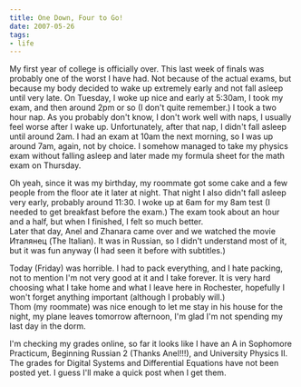 ```yaml
---
title: One Down, Four to Go!
date: 2007-05-26
tags:
- life
---
```

My first year of college is officially over. This last week of finals was probably one of the worst I have had. Not because of the actual exams, but because my body decided to wake up extremely early and not fall asleep until very late. On Tuesday, I woke up nice and early at 5:30am, I took my exam, and then around 2pm or so (I don't quite remember.) I took a two hour nap. As you probably don't know, I don't work well with naps, I usually feel worse after I wake up. Unfortunately, after that nap, I didn't fall asleep until around 2am. I had an exam at 10am the next morning, so I was up around 7am, again, not by choice. I somehow managed to take my physics exam without falling asleep and later made my formula sheet for the math exam on Thursday.

Oh yeah, since it was my birthday, my roommate got some cake and a few people from the floor ate it later at night. That night I also didn't fall asleep very early, probably around 11:30. I woke up at 6am for my 8am test (I needed to get breakfast before the exam.) The exam took about an hour and a half, but when I finished, I felt so much better.<br />Later that day, Anel and Zhanara came over and we watched the movie Италянец (The Italian). It was in Russian, so I didn't understand most of it, but it was fun anyway (I had seen it before with subtitles.)

Today (Friday) was horrible. I had to pack everything, and I hate packing, not to mention I'm not very good at it and I take forever. It is very hard choosing what I take home and what I leave here in Rochester, hopefully I won't forget anything important (although I probably will.)<br />Thom (my roommate) was nice enough to let me stay in his house for the night, my plane leaves tomorrow afternoon, I'm glad I'm not spending my last day in the dorm.

I'm checking my grades online, so far it looks like I have an A in Sophomore Practicum, Beginning Russian 2 (Thanks Anel!!!), and University Physics II. The grades for Digital Systems and Differential Equations have not been posted yet. I guess I'll make a quick post when I get them.
